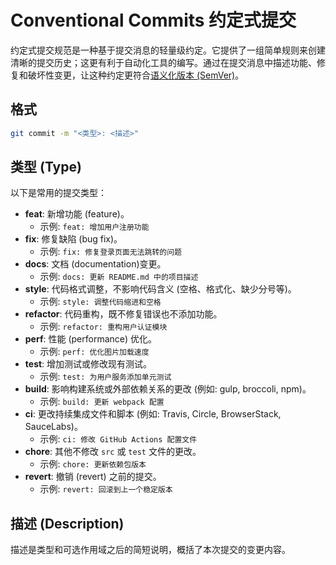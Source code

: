 # Conventional Commits 约定式提交

约定式提交规范是一种基于提交消息的轻量级约定。它提供了一组简单规则来创建清晰的提交历史；这更有利于自动化工具的编写。通过在提交消息中描述功能、修复和破坏性变更，让这种约定更符合[语义化版本 (SemVer)](http://semver.org/lang/zh-CN/)。

## 格式

```bash
git commit -m "<类型>: <描述>"
```

## 类型 (Type)

以下是常用的提交类型：

*   **feat**: 新增功能 (feature)。
    *   示例: `feat: 增加用户注册功能`
*   **fix**: 修复缺陷 (bug fix)。
    *   示例: `fix: 修复登录页面无法跳转的问题`
*   **docs**: 文档 (documentation)变更。
    *   示例: `docs: 更新 README.md 中的项目描述`
*   **style**: 代码格式调整，不影响代码含义 (空格、格式化、缺少分号等)。
    *   示例: `style: 调整代码缩进和空格`
*   **refactor**: 代码重构，既不修复错误也不添加功能。
    *   示例: `refactor: 重构用户认证模块`
*   **perf**: 性能 (performance) 优化。
    *   示例: `perf: 优化图片加载速度`
*   **test**: 增加测试或修改现有测试。
    *   示例: `test: 为用户服务添加单元测试`
*   **build**: 影响构建系统或外部依赖关系的更改 (例如: gulp, broccoli, npm)。
    *   示例: `build: 更新 webpack 配置`
*   **ci**: 更改持续集成文件和脚本 (例如: Travis, Circle, BrowserStack, SauceLabs)。
    *   示例: `ci: 修改 GitHub Actions 配置文件`
*   **chore**: 其他不修改 `src` 或 `test` 文件的更改。
    *   示例: `chore: 更新依赖包版本`
*   **revert**: 撤销 (revert) 之前的提交。
    *   示例: `revert: 回滚到上一个稳定版本`

## 描述 (Description)

描述是类型和可选作用域之后的简短说明，概括了本次提交的变更内容。
